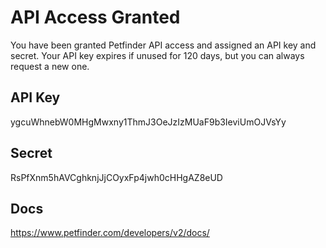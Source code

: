 # API Access Granted
You have been granted Petfinder API access and assigned an API key and secret. Your API key expires if unused for 120 days, but you can always request a new one.

## API Key
ygcuWhnebW0MHgMwxny1ThmJ3OeJzIzMUaF9b3IeviUmOJVsYy

## Secret
RsPfXnm5hAVCghknjJjCOyxFp4jwh0cHHgAZ8eUD

## Docs
https://www.petfinder.com/developers/v2/docs/